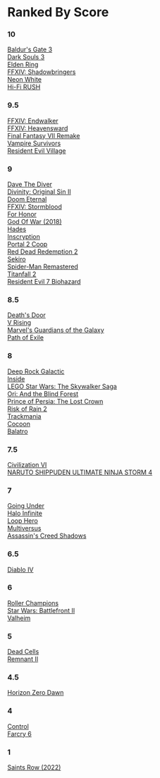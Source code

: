 # Ranked By Score

### 10
[Baldur's Gate 3](2023/BaldursGate3.md)<br>
[Dark Souls 3](2021/DarkSouls3.md)<br>
[Elden Ring](2022/EldenRing.md)<br>
[FFXIV: Shadowbringers](2021/Shadowbringers.md)<br>
[Neon White](./2024/NeonWhite.md) <br>
[Hi-Fi RUSH](./2024/HiFiRush.md) <br>

### 9.5
[FFXIV: Endwalker](2022/Endwalker.md)<br>
[FFXIV: Heavensward](2021/Heavensward.md)<br>
[Final Fantasy VII Remake](2023/FF7R.md)<br>
[Vampire Survivors](2022/VampireSurvivors.md)<br>
[Resident Evil Village](2024/ResidentEvil8.md)<br>

### 9
[Dave The Diver](./2024/DaveTheDiver.md) <br>
[Divinity: Original Sin II](2021/Divinity2.md)<br>
[Doom Eternal](2021/DoomEternal.md)<br>
[FFXIV: Stormblood](2021/Stormblood.md)<br>
[For Honor](2021/ForHonor.md)<br>
[God Of War (2018)](2023/GodOfWar.md)<br>
[Hades](2021/Hades.md)<br>
[Inscryption](2022/Inscryption.md)<br>
[Portal 2 Coop](2023/Portal2.md)<br>
[Red Dead Redemption 2](2023/RedDeadRedemption2.md)<br>
[Sekiro](2021/Sekiro.md)<br>
[Spider-Man Remastered](2023/SpiderMan.md)<br>
[Titanfall 2](2023/Titanfall2.md)<br>
[Resident Evil 7 Biohazard](2024/ResidentEvil7.md)<br>

### 8.5
[Death's Door](2022/DeathsDoor.md)<br>
[V Rising](2023/VRising.md)<br>
[Marvel's Guardians of the Galaxy](2024/Guardians.md)<br>
[Path of Exile](./2024/PathOfExile.md) <br>

### 8
[Deep Rock Galactic](2022/DeepRockGalactic.md)<br>
[Inside](2021/Inside.md)<br>
[LEGO Star Wars: The Skywalker Saga](./2024/LegoStarWars.md) <br>
[Ori: And the Blind Forest](2021/Ori.md)<br>
[Prince of Persia: The Lost Crown](./2024/PrinceOfPersia.md) <br>
[Risk of Rain 2](2021/RiskOfRain2.md)<br>
[Trackmania](2022/Trackmania.md)<br>
[Cocoon](2024/Cocoon.md)<br>
[Balatro](2025/Balatro.md)<br>

### 7.5
[Civilization VI](2023/Civ6.md)<br>
[NARUTO SHIPPUDEN ULTIMATE NINJA STORM 4](2023/Naruto.md)<br>

### 7
[Going Under](2021/GoingUnder.md)<br>
[Halo Infinite](2021/HaloInfinite.md)<br>
[Loop Hero](2022/LoopHero.md)<br>
[Multiversus](2022/Multiversus.md)<br>
[Assassin's Creed Shadows](2025/ACShadows.md)<br>

### 6.5
[Diablo IV](2023/DiabloIV.md)<br>

### 6
[Roller Champions](2022/RollerChampions.md)<br>
[Star Wars: Battlefront II](2021/Battlefront2.md)<br>
[Valheim](2023/Valheim.md)<br>

### 5
[Dead Cells](2023/DeadCells.md)<br>
[Remnant II](2024/Remnant2.md)<br>

### 4.5
[Horizon Zero Dawn](2024/HorizonZeroDawn.md)<br>

### 4
[Control](2021/Control.md)<br>
[Farcry 6](2022/Farcry6.md)<br>

### 1 
[Saints Row (2022)](./2025/SaintsRow.md) <br>